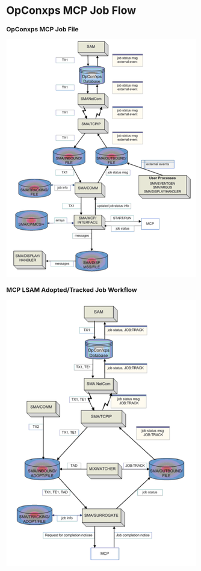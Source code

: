 # OpConxps MCP Job Flow

### OpConxps MCP Job File

![MCP Job Workflow](../../../static/img/mcp-job-flow.png)

### MCP LSAM Adopted/Tracked Job Workflow

![MCP LSAM Adopted/Tracked Job Workflow](../../../static/img/mcp-lsam-adopted-tracked-job-workflow.png)

